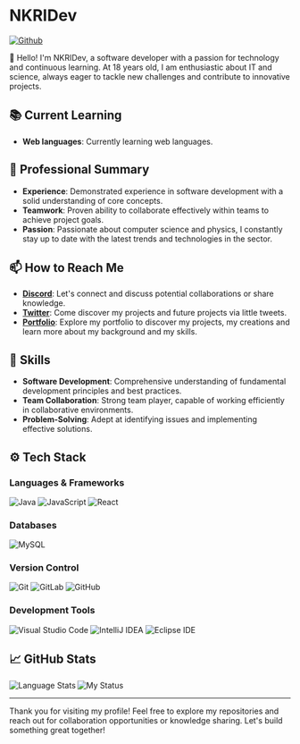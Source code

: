 # NKRIDev

[![Github](https://img.shields.io/github/followers/NKRIDev?label=Follow&style=social)](https://github.com/NKRIDev)

👋 Hello! I'm NKRIDev, a software developer with a passion for technology and continuous learning. At 18 years old, I am enthusiastic about IT and science, always eager to tackle new challenges and contribute to innovative projects.

## 📚 Current Learning

- **Web languages**: Currently learning web languages.

## 💼 Professional Summary

- **Experience**: Demonstrated experience in software development with a solid understanding of core concepts.
- **Teamwork**: Proven ability to collaborate effectively within teams to achieve project goals.
- **Passion**: Passionate about computer science and physics, I constantly stay up to date with the latest trends and technologies in the sector.

## 📫 How to Reach Me

- [**Discord**](https://discord.gg/ECvtCadqDF): Let's connect and discuss potential collaborations or share knowledge.
- [**Twitter**](https://x.com/DevNkri): Come discover my projects and future projects via little tweets.
- [**Portfolio**](https://devnkri.fr/): Explore my portfolio to discover my projects, my creations and learn more about my background and my skills.

## 📑 Skills

- **Software Development**: Comprehensive understanding of fundamental development principles and best practices.
- **Team Collaboration**: Strong team player, capable of working efficiently in collaborative environments.
- **Problem-Solving**: Adept at identifying issues and implementing effective solutions.

## ⚙️ Tech Stack

### Languages & Frameworks

![Java](https://img.shields.io/badge/-java-05122A?style=for-the-badge&logo=java&color=313131) 
![JavaScript](https://img.shields.io/badge/-Javascript-05122A?style=for-the-badge&logo=Javascript&color=313131) 
![React](https://img.shields.io/badge/-React-05122A?style=for-the-badge&logo=React&color=313131)

### Databases

![MySQL](https://img.shields.io/badge/-MySQL-05122A?style=for-the-badge&logo=MySQL&color=313131) 

### Version Control

![Git](https://img.shields.io/badge/-Git-05122A?style=for-the-badge&logo=Git&color=313131) 
![GitLab](https://img.shields.io/badge/-GitLab-05122A?style=for-the-badge&logo=GitLab&color=313131) 
![GitHub](https://img.shields.io/badge/-GitHub-05122A?style=for-the-badge&logo=GitHub&color=313131) 

### Development Tools

![Visual Studio Code](https://img.shields.io/badge/-Visual%20Studio%20Code-05122A?style=for-the-badge&logo=Visual-Studio-Code&color=313131) 
![IntelliJ IDEA](https://img.shields.io/badge/-IntelliJ%20IDEA-05122A?style=for-the-badge&logo=IntelliJ-IDEA&color=313131) 
![Eclipse IDE](https://img.shields.io/badge/-Eclipse%20IDE-05122A?style=for-the-badge&logo=Eclipse-IDE&color=313131)

## 📈 GitHub Stats

<img align="left" alt="Language Stats" src="https://github-readme-stats.anuraghazra1.vercel.app/api/top-langs/?username=NKRIDev&show_icons=true&theme=dark"/>

![My Status](https://github-readme-stats.vercel.app/api?username=NKRIDev&show_icons=true&theme=dark)
























---

Thank you for visiting my profile! Feel free to explore my repositories and reach out for collaboration opportunities or knowledge sharing. Let's build something great together!
